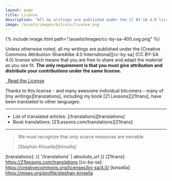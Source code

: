 ```yaml
---
layout: page
title: License
description: "All my writings are published under the CC BY-SA 4.0 license."
image: /assets/images/bitcoin/license.png
---
```


{% include image.html path="/assets/images/cc-by-sa-400.svg.png" %}


Unless otherwise noted, all my writings are published under the [Creative
Commons Attribution-ShareAlike 4.0 International][cc-by-sa] (CC BY-SA 4.0)
license which means that you are free to share and adapt the material as you see
fit. <strong>The only requirement is that you must give attribution and distribute 
your contributions under the same license.</strong>

<div class="action-buttons">
  <div class="button button-blue button-large">
    <a href="https://creativecommons.org/licenses/by-sa/4.0/">
      &nbsp; Read the License
    </a>
  </div>
</div>

Thanks to this license - and many awesome individual bitcoiners - many of [my
writings][translations], including my book [21 Lessons][21trans], have been
translated to other languages.

---

* List of translated articles: [/translations][translations]
* Book translations: [21Lessons.com/translations][21trans]

---

> We must recognize that only scarce resources are ownable.
>
> <cite>[Stephan Kinsella][kinsella]</cite>

[translations]: {{ '/translations' | absolute_url }}
[21trans]: https://21lessons.com/translations
[cc-by-sa]: https://creativecommons.org/licenses/by-sa/4.0/
[kinsella]: https://mises.org/profile/stephan-kinsella
